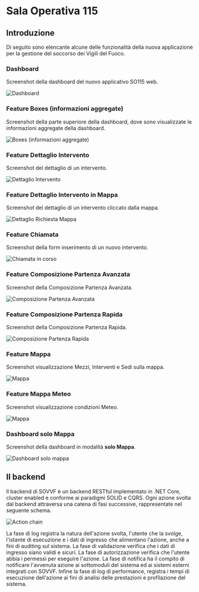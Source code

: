 # Sala Operativa 115

## Introduzione

Di seguito sono elencante alcune delle funzionalità della nuova applicazione per la gestione del soccorso dei Vigili del Fuoco.

### Dashboard

Screenshot della dashboard del nuovo applicativo SO115 web.

![Dashboard](doc/images/dashboard.jpg)

### Feature Boxes (informazioni aggregate)

Screenshot della parte superiore della dashboard, dove sono visualizzate le informazioni aggregate della dashboard.

![Boxes (informazioni aggregate)](doc/images/boxes.jpg)

### Feature Dettaglio Intervento

Screenshot del dettaglio di un intervento.

![Dettaglio Intervento](doc/images/dettaglio-richiesta.jpg)

### Feature Dettaglio Intervento in Mappa

Screenshot del dettaglio di un intervento cliccato dalla mappa.

![Dettaglio Richiesta Mappa](doc/images/dettaglio-richiesta-mappa.jpg)

### Feature Chiamata

Screenshot della form inserimento di un nuovo intervento.

![Chiamata in corso](doc/images/chiamata.jpg)

### Feature Composizione Partenza Avanzata

Screenshot della Composizione Partenza Avanzata.

![Composizione Partenza Avanzata](doc/images/composizione.jpg)

### Feature Composizione Partenza Rapida

Screenshot della Composizione Partenza Rapida.

![Composizione Partenza Rapida](doc/images/composizione-rapida.jpg)

### Feature Mappa

Screenshot visualizzazione Mezzi, Interventi e Sedi sulla mappa.

![Mappa](doc/images/dettaglio-marker.jpg)

### Feature Mappa Meteo

Screenshot visualizzazione condizioni Meteo.

![Mappa](doc/images/meteo-marker.jpg)

### Dashboard solo Mappa

Screenshot della dashboard in modalità __solo Mappa__.

![Dashboard solo mappa](doc/images/dashboard-solo-mappa.jpg)

## Il backend

Il backend di SOVVF è un backend RESTful implementato in .NET Core, cluster enabled e conforme ai paradigmi SOLID e CQRS. Ogni azione svolta dal backend attraversa una catena di fasi successive, rappresentate nel seguente schema.

![Action chain](doc/images/ActionChain.png)

La fase di log registra la natura dell'azione svolta, l'utente che la svolge, l'istante di esecuzione e i dati di ingresso che alimentano l'azione, anche a fini di auditing sul sistema. La fase di validazione verifica che i dati di ingresso siano validi e sicuri. La fase di autorizzazione verifica che l'utente abbia i permessi per eseguire l'azione. La fase di notifica ha il compito di notificare l'avvenuta azione ai sottomoduli del sistema ed ai sistemi esterni integrati con SOVVF. Infine la fase di log di performance, registra i tempi di esecuzione dell'azione ai fini di analisi delle prestazioni e profilazione del sistema.